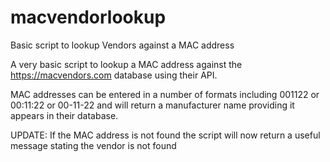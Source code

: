 # macvendorlookup
Basic script to lookup Vendors against a MAC address

A very basic script to lookup a MAC address against the https://macvendors.com database using their API. 

MAC addresses can be entered in a number of formats including 001122 or 00:11:22 or 00-11-22 and will return a manufacturer name providing it appears in their database.

UPDATE: If the MAC address is not found the script will now return a useful message stating the vendor is not found
